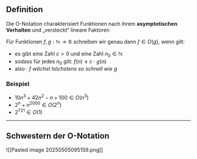 ## Definition
Die O-Notation  charakterisiert Funktionen nach ihrem **asymptotischen Verhalten** und „versteckt“ lineare Faktoren

Für Funktionen $f , g : \mathbb{N} → \mathbb{R}$ schreiben wir genau dann $f ∈ O(g)$, wenn gilt:
- es gibt eine Zahl $c > 0$ und eine Zahl $n_{0} \in \mathbb{N}$
- sodass für jedes $n_{0}$ gilt: $f(n) \leq c \cdot g(n)$
- also : *f wächst höchstens so schnell wie g*

### Beispiel
- $10n^{3} + 42n^{2} -n+ 100 \in O(n^{3})$
- $2^{n} + n^{2000} \in O(2^{n})$
- $2^{721} \in O(1)$

---

## Schwestern der O-Notation
![[Pasted image 20250505095159.png]]